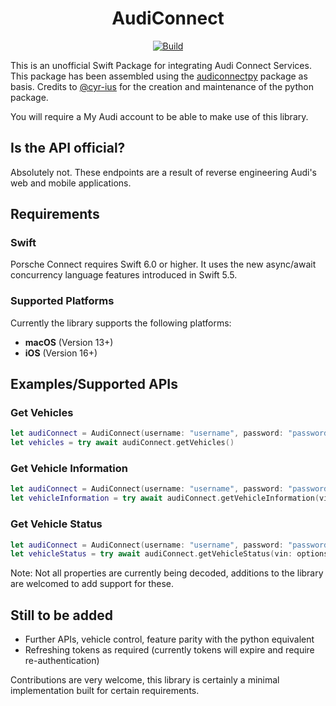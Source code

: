 <div align=center>

# AudiConnect 

[![Build](https://github.com/APPSTRM/AudiConnect/actions/workflows/build.yml/badge.svg)](https://github.com/APPSTRM/AudiConnect/actions/workflows/build.yml)

</div>

This is an unofficial Swift Package for integrating Audi Connect Services. This package has been assembled using the [audiconnectpy](https://github.com/cyr-ius/audiconnectpy) package as basis. Credits to [@cyr-ius](https://github.com/cyr-ius) for the creation and maintenance of the python package.

You will require a My Audi account to be able to make use of this library.

## Is the API official?

Absolutely not. These endpoints are a result of reverse engineering Audi's web and mobile applications.


## Requirements

### Swift

Porsche Connect requires Swift 6.0 or higher. It uses the new async/await concurrency language features introduced in Swift 5.5.

### Supported Platforms

Currently the library supports the following platforms:

* **macOS** (Version 13+)
* **iOS** (Version 16+)

## Examples/Supported APIs

### Get Vehicles 

```swift
let audiConnect = AudiConnect(username: "username", password: "password", country: "GB", model: .standard)
let vehicles = try await audiConnect.getVehicles()
```

### Get Vehicle Information

```swift
let audiConnect = AudiConnect(username: "username", password: "password", country: "GB", model: .standard)
let vehicleInformation = try await audiConnect.getVehicleInformation(vin: "vehicle vin")
```

### Get Vehicle Status

```swift
let audiConnect = AudiConnect(username: "username", password: "password", country: "GB", model: .standard)
let vehicleStatus = try await audiConnect.getVehicleStatus(vin: options.vin)
```

Note: Not all properties are currently being decoded, additions to the library are welcomed to add support for these.

## Still to be added

- Further APIs, vehicle control, feature parity with the python equivalent
- Refreshing tokens as required (currently tokens will expire and require re-authentication)

Contributions are very welcome, this library is certainly a minimal implementation built for certain requirements. 
